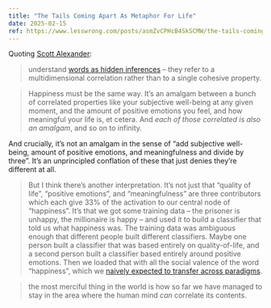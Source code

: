 ```yaml
---
title: "The Tails Coming Apart As Metaphor For Life"
date: 2025-02-15
ref: https://www.lesswrong.com/posts/asmZvCPHcB4SkSCMW/the-tails-coming-apart-as-metaphor-for-life
---
```

Quoting [Scott Alexander](https://www.lesswrong.com/posts/asmZvCPHcB4SkSCMW/the-tails-coming-apart-as-metaphor-for-life):

> understand [words as hidden inferences](https://www.lesswrong.com/posts/3nxs2WYDGzJbzcLMp/words-as-hidden-inferences) – they refer to a multidimensional correlation rather than to a single cohesive property.

> Happiness must be the same way. It’s an amalgam between a bunch of correlated properties like your subjective well-being at any given moment, and the amount of positive emotions you feel, and how meaningful your life is, et cetera. And *each of those correlated is also an amalgam*, and so on to infinity.

And crucially, it’s not an amalgam in the sense of “add subjective well-being, amount of positive emotions, and meaningfulness and divide by three”. It’s an unprincipled conflation of these that just denies they’re different at all.

> But I think there’s another interpretation. It’s not just that “quality of life”, “positive emotions”, and “meaningfulness” are three contributors which each give 33% of the activation to our central node of “happiness”. It’s that we got some training data – the prisoner is unhappy, the millionaire is happy – and used it to build a classifier that told us what happiness was. The training data was ambiguous enough that different people built different classifiers. Maybe one person built a classifier that was based entirely on quality-of-life, and a second person built a classifier based entirely around positive emotions. Then we loaded that with all the social valence of the word “happiness”, which we [naively expected to transfer across paradigms](https://samzdat.com/2018/08/03/slightly-less-than-truths-iv-v/).

> the most merciful thing in the world is how so far we have managed to stay in the area where the human mind *can* correlate its contents.
